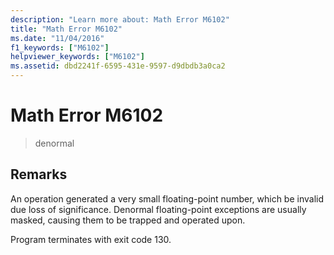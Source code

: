 ```yaml
---
description: "Learn more about: Math Error M6102"
title: "Math Error M6102"
ms.date: "11/04/2016"
f1_keywords: ["M6102"]
helpviewer_keywords: ["M6102"]
ms.assetid: dbd2241f-6595-431e-9597-d9dbdb3a0ca2
---
```

# Math Error M6102

> denormal

## Remarks

An operation generated a very small floating-point number, which be invalid due loss of significance. Denormal floating-point exceptions are usually masked, causing them to be trapped and operated upon.

Program terminates with exit code 130.
